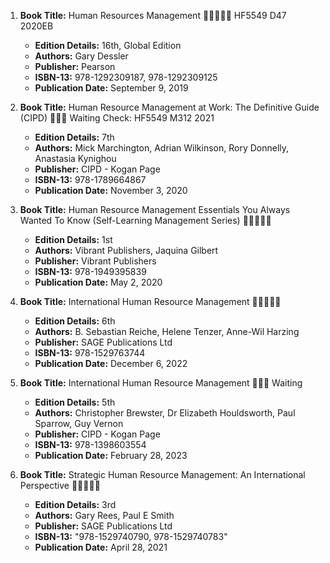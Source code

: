1. **Book Title:** Human Resources Management 🚨🚨🚨🚨🚨 HF5549 D47 2020EB
   - **Edition Details:** 16th, Global Edition
   - **Authors:** Gary Dessler
   - **Publisher:** Pearson
   - **ISBN-13:** 978-1292309187, 978-1292309125
   - **Publication Date:** September 9, 2019

2. **Book Title:** Human Resource Management at Work: The Definitive Guide (CIPD) 📒🔐🚫 Waiting Check: HF5549 M312 2021  
   - **Edition Details:** 7th  
   - **Authors:** Mick Marchington, Adrian Wilkinson, Rory Donnelly, Anastasia Kynighou  
   - **Publisher:** CIPD - Kogan Page  
   - **ISBN-13:** 978-1789664867  
   - **Publication Date:** November 3, 2020

3. **Book Title:** Human Resource Management Essentials You Always Wanted To Know (Self-Learning Management Series) 🚨🚨🚨🚨🚨  
   - **Edition Details:** 1st  
   - **Authors:** Vibrant Publishers, Jaquina Gilbert
   - **Publisher:** Vibrant Publishers 
   - **ISBN-13:** 978-1949395839
   - **Publication Date:** May 2, 2020

4. **Book Title:** International Human Resource Management 🚨🚨🚨🚨🚨  
   - **Edition Details:** 6th  
   - **Authors:** B. Sebastian Reiche, Helene Tenzer, Anne-Wil Harzing  
   - **Publisher:** SAGE Publications Ltd  
   - **ISBN-13:** 978-1529763744  
   - **Publication Date:** December 6, 2022

5. **Book Title:** International Human Resource Management 📒🔐🚫 Waiting   
   - **Edition Details:** 5th  
   - **Authors:** Christopher Brewster, Dr Elizabeth Houldsworth, Paul Sparrow, Guy Vernon  
   - **Publisher:** CIPD - Kogan Page  
   - **ISBN-13:** 978-1398603554 
   - **Publication Date:** February 28, 2023

6. **Book Title:** Strategic Human Resource Management: An International Perspective 🚨🚨🚨🚨🚨  
   - **Edition Details:** 3rd  
   - **Authors:** Gary Rees, Paul E Smith  
   - **Publisher:** SAGE Publications Ltd  
   - **ISBN-13:** "978-1529740790, 978-1529740783"  
   - **Publication Date:** April 28, 2021
